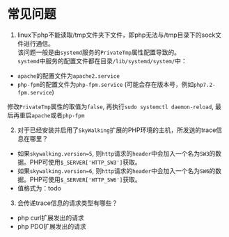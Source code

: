 # 常见问题

1. linux下php不能读取/tmp文件夹下文件，即php无法与/tmp目录下的sock文件进行通信。  
该问题一般是由`systemd`服务的`PrivateTmp`属性配置导致的。  
`systemd`中服务的配置文件都在目录`/lib/systemd/system/`中：  
 * `apache`的配置文件为`apache2.service`
 * `php-fpm`的配置文件为`php-fpm.service` (可能会存在版本号，例如`php7.2-fpm.service`)

修改`PrivateTmp`属性的取值为`false`, 再执行`sudo systemctl daemon-reload`, 最后再重启`apache`或者`php-fpm`


2. 对于已经安装并启用了`SkyWalking`扩展的PHP环境的主机，所发送的trace信息在哪里？
 * 如果`skywalking.version=5`, 则`http`请求的`header`中会加入一个名为`SW3`的数据。PHP可使用`$_SERVER['HTTP_SW3']`获取。
 * 如果`skywalking.version=6`, 则`http`请求的`header`中会加入一个名为`SW6`的数据。PHP可使用`$_SERVER['HTTP_SW6']`获取。
 * 值格式为：todo


3. 会传递trace信息的请求类型有哪些？
 * php curl扩展发出的请求
 * php PDO扩展发出的请求
